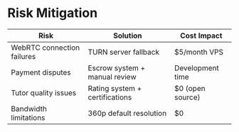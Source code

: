 # Risk Mitigation
| Risk    | Solution    | Cost Impact |
|---|---|---|
| WebRTC connection failures   | TURN server fallback    | $5/month VPS    |
| Payment disputes    | Escrow system + manual review  | Development time    |
| Tutor quality issues    | Rating system + certifications    | $0 (open source)    |
| Bandwidth limitations    | 360p default resolution    | $0    |
